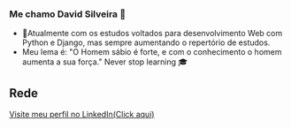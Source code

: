 ### Me chamo David Silveira 👋
- 🐍Atualmente com os estudos voltados para desenvolvimento Web com Python e Django, mas sempre aumentando o repertório de estudos.
- Meu lema é: "O Homem sábio é forte, e com o conhecimento o homem aumenta a sua força." Never stop learning :mortar_board:
## Rede
[Visite meu perfil no LinkedIn(Click aqui)](https://www.linkedin.com/in/david-daniel-silveira-619230209/)
<!--
**DavidSilveira80/DavidSilveira80** is a ✨ _special_ ✨ repository because its `README.md` (this file) appears on your GitHub profile.

Here are some ideas to get you started:

- 🔭 I’m currently working on ...
- 🌱 I’m currently learning ...
- 👯 I’m looking to collaborate on ...
- 🤔 I’m looking for help with ...
- 💬 Ask me about ...
- 📫 How to reach me: ...
- 😄 Pronouns: ...
- ⚡ Fun fact: ...
-->
